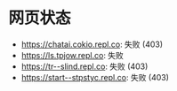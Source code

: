 # 网页状态
- https://chatai.cokio.repl.co: 失败 (403)
- https://ls.tpjow.repl.co: 失败
- https://tr--slind.repl.co: 失败 (403)
- https://start--stpstyc.repl.co: 失败 (403)
